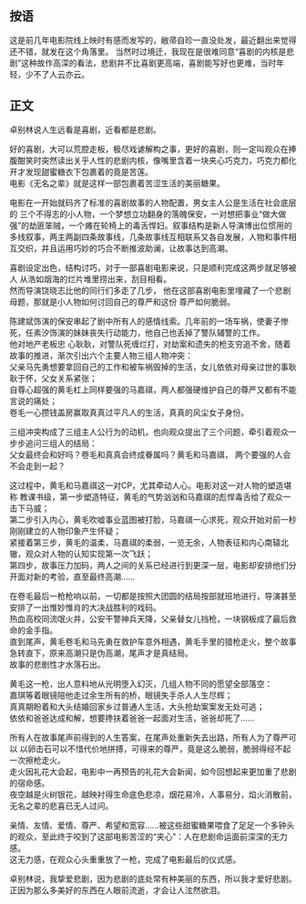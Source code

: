 ## 按语

这是前几年电影院线上映时有感而发写的，敝帚自珍一直没处发，最近翻出来觉得还不错，就发在这个角落里。
当然时过境迁，我现在是很难同意“喜剧的内核是悲剧”这种故作高深的看法，悲剧并不比喜剧更高端，喜剧能写好也更难，当时年轻，少不了人云亦云。

## 正文

卓别林说人生远看是喜剧，近看都是悲剧。<br>

好的喜剧，大可以荒腔走板，极尽戏谑解构之事，更好的喜剧，则一定叫观众在捧腹酣笑时突然读出关乎人性的悲剧内核，像嘴里含着一块夹心巧克力，巧克力都化开才发现甜蜜糖衣下包裹着的竟是苦莲。</br>
电影《无名之辈》就是这样一部包裹着苦涩生活的美丽糖果。

电影在一开始就码齐了标准的喜剧故事的人物配置，男女主人公是生活在社会底层的 三个不得志的小人物，一个梦想立功翻身的落魄保安，一对想把事业“做大做强”的劫匪笨贼，一个瘫在轮椅上的毒舌悍妇。叙事结构是新人导演博出位惯用的多线叙事，两主两副四条故事线，几条故事线互相联系又各自发展，人物和事件相互交织，并且运用巧妙的巧合不断推波助澜，让故事达到高潮。

喜剧设定出色，结构讨巧，对于一部喜剧电影来说，只是顺利完成这两步就足够被人 从浩如烟海的烂片堆里捞出来，刮目相看。</br>
然而导演饶晓志比他的同行们多走了几步， 他在这部喜剧电影里埋藏了一个悲剧母题，那就是小人物如何讨回自己的尊严和这份 尊严如何脆弱。

陈建斌饰演的保安串起了剧中所有人的感情线索。几年前的一场车祸，使妻子惨死，任素汐饰演的妹妹丧失行动能力，他自己也丢掉了警队辅警的工作。</br>
他对地产老板忠 心耿耿，对警队死缠烂打，对劫案和遗失的枪支穷追不舍，随着故事的推进，渐次引出六个主要人物三组人物冲突：</br>
父亲马先勇想要拿回自己的工作和被车祸毁掉的生活，女儿依依对母亲过世的事耿耿于怀，父女关系紧张；</br>
自尊心超强的黄毛杠上同样要强的马嘉祺，两人都强硬维护自己的尊严又都有不能言说的痛处；</br>
卷毛一心攒钱盖房赢取真真过平凡人的生活，真真的风尘女子身份。

三组冲突构成了三组主人公行为的动机，也向观众提出了三个问题，牵引着观众一步步追问三组人的结局：</br>
父女最终会和好吗？卷毛和真真会终成眷属吗？黄毛和马嘉祺， 两个要强的人会不会走到一起？

这过程中，黄毛和马嘉祺这一对CP，尤其牵动人心。电影对这一对人物的塑造堪称 教课书级，第一步塑造特征，黄毛的气势汹汹和马嘉祺的彪悍毒舌给了观众一击下马威；</br>
第二步引入内心，黄毛吹嘘事业蓝图被打脸，马嘉祺一心求死，观众开始对前一秒刚刚建立的人物印象产生怀疑；</br>
紧接着第三步，黄毛的温柔，马嘉祺的柔弱，一览无余，人物表征和内心南辕北辙，观众对人物的认知实现第一次飞跃；</br>
第四步，故事压力加码，两人之间的关系已经进行到更深一层，电影却安排他们分开面对新的考验，直至最终高潮……

在卷毛最后一枪枪响以前，一切都是按照大团圆的结局按部就班地进行，导演甚至安排了一出惟妙惟肖的大决战胜利的戏码。</br>
热血高校同流氓火并，公安干警神兵天降，父亲替女儿挡枪，一块钢板成了最后救命的金手指。</br>
直到尾声，黄毛卷毛和马先勇在救护车意外相遇，黄毛手里的猎枪走火，整个故事急转直下，原来高潮只是伪高潮，尾声才是真结局。</br>
故事的悲剧性才水落石出。

黄毛这一枪，出人意料地从光明堕入幻灭，几组人物不同的愿望全部落空：</br>
嘉琪等着眼镜陪他走过余生所有的桥，眼镜失手杀人人生尽辉；</br>
真真期盼着和大头结婚回家乡过普通人生活，大头抢劫案案发无处可逃；</br>
依依和爸爸达成和解，想要搀扶着爸爸一起面对生活，爸爸却死了......

所有人在故事尾声前得到的人生答案，在尾声处重新失去出路，所有人为了尊严可以 以卵击石可以不惜代价地拼搏，可得来的尊严，竟是这么脆弱，脆弱得经不起一次擦枪走火。</br>
走火因礼花大会起，电影中一再预告的礼花大会新闻，如今回想起来更加重了悲剧的宿命感。</br>
夜空越是火树银花，越映衬得生命底色悲凉，烟花易冷，人事易分，焰火消散前，无名之辈的悲喜已无人过问。

亲情、友情、爱情、尊严、希望和宽容......被这些甜蜜糖果喂食了足足一个多钟头的观众，至此终于咬到了这部电影苦涩的“夹心”：人在悲剧命运面前深深的无力感。</br>
这无力感，在观众心头重重放了一枪，完成了电影最后的仪式感。

卓别林说，我挚爱悲剧，因为悲剧的底处常有种美丽的东西，所以我才爱好悲剧。</br>
正因为那么多美好的东西在人眼前流逝，才会让人泫然欲泪。